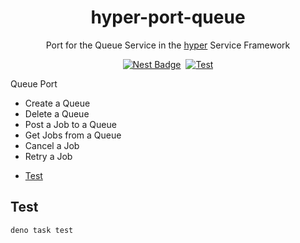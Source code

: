 <h1 align="center">hyper-port-queue</h1>
<p align="center">Port for the Queue Service in the <a href="https://hyper.io/">hyper</a> Service Framework</p>
</p>
<p align="center">
  <a href="https://nest.land/package/hyper-port-queue"><img src="https://nest.land/badge.svg" alt="Nest Badge" /></a>
  <a href="https://jsr.io/@hyper63/port-queue"><img src="https://jsr.io/badges/@hyper63/port-queue" alt="" /></a>
  <a href="https://github.com/hyper63/hyper63/actions/workflows/port-queue.yml"><img src="https://github.com/hyper63/hyper63/actions/workflows/port-queue.yml/badge.svg" alt="Test" /></a>
</p>

Queue Port

- Create a Queue
- Delete a Queue
- Post a Job to a Queue
- Get Jobs from a Queue
- Cancel a Job
- Retry a Job

<!-- toc -->

- [Test](#test)

<!-- tocstop -->

## Test

```
deno task test
```
